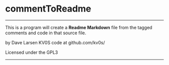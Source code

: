 # commentToReadme
---
This is a program will create a **Readme Markdown** file from the tagged comments and code in that source file.

by Dave Larsen KV0S
code at github.com/kv0s/

Licensed under the GPL3

---
